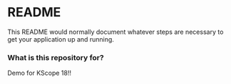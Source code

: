 # README #

This README would normally document whatever steps are necessary to get your application up and running.

### What is this repository for? ###

Demo for KScope 18!!
